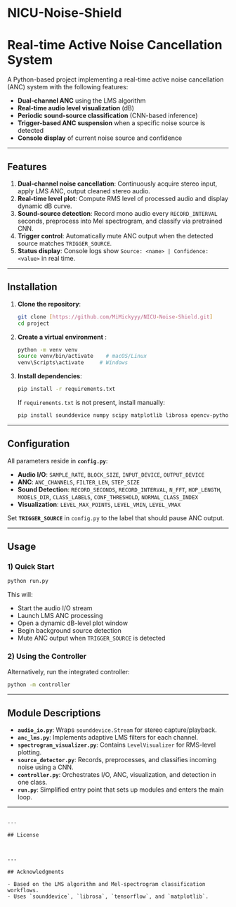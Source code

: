 # NICU-Noise-Shield
# Real-time Active Noise Cancellation System

A Python-based project implementing a real-time active noise cancellation (ANC) system with the following features:

- **Dual-channel ANC** using the LMS algorithm  
- **Real-time audio level visualization** (dB)  
- **Periodic sound-source classification** (CNN-based inference)  
- **Trigger-based ANC suspension** when a specific noise source is detected  
- **Console display** of current noise source and confidence

---

## Features

1. **Dual‑channel noise cancellation**: Continuously acquire stereo input, apply LMS ANC, output cleaned stereo audio.  
2. **Real‑time level plot**: Compute RMS level of processed audio and display dynamic dB curve.  
3. **Sound‑source detection**: Record mono audio every `RECORD_INTERVAL` seconds, preprocess into Mel spectrogram, and classify via pretrained CNN.  
4. **Trigger control**: Automatically mute ANC output when the detected source matches `TRIGGER_SOURCE`.  
5. **Status display**: Console logs show `Source: <name> | Confidence: <value>` in real time.


---

## Installation

1. **Clone the repository**:
   ```bash
   git clone [https://github.com/MiMickyyy/NICU-Noise-Shield.git]
   cd project
   ```

2. **Create a virtual environment** :
   ```bash
   python -m venv venv
   source venv/bin/activate    # macOS/Linux
   venv\Scripts\activate     # Windows
   ```

3. **Install dependencies**:
   ```bash
   pip install -r requirements.txt
   ```

   If `requirements.txt` is not present, install manually:
   ```bash
   pip install sounddevice numpy scipy matplotlib librosa opencv-python tensorflow
   ```

---

## Configuration

All parameters reside in **`config.py`**:

- **Audio I/O**: `SAMPLE_RATE`, `BLOCK_SIZE`, `INPUT_DEVICE`, `OUTPUT_DEVICE`  
- **ANC**: `ANC_CHANNELS`, `FILTER_LEN`, `STEP_SIZE`  
- **Sound Detection**: `RECORD_SECONDS`, `RECORD_INTERVAL`, `N_FFT`, `HOP_LENGTH`, `MODELS_DIR`, `CLASS_LABELS`, `CONF_THRESHOLD`, `NORMAL_CLASS_INDEX`  
- **Visualization**: `LEVEL_MAX_POINTS`, `LEVEL_VMIN`, `LEVEL_VMAX`  

Set **`TRIGGER_SOURCE`** in `config.py` to the label that should pause ANC output.

---

## Usage

### 1) Quick Start

```bash
python run.py
```  

This will:

- Start the audio I/O stream  
- Launch LMS ANC processing  
- Open a dynamic dB-level plot window  
- Begin background source detection  
- Mute ANC output when `TRIGGER_SOURCE` is detected

### 2) Using the Controller

Alternatively, run the integrated controller:

```bash
python -m controller
```  

---

## Module Descriptions

- **`audio_io.py`**: Wraps `sounddevice.Stream` for stereo capture/playback.  
- **`anc_lms.py`**: Implements adaptive LMS filters for each channel.  
- **`spectrogram_visualizer.py`**: Contains `LevelVisualizer` for RMS-level plotting.  
- **`source_detector.py`**: Records, preprocesses, and classifies incoming noise using a CNN.  
- **`controller.py`**: Orchestrates I/O, ANC, visualization, and detection in one class.  
- **`run.py`**: Simplified entry point that sets up modules and enters the main loop.  

---


```

---

## License



---

## Acknowledgments

- Based on the LMS algorithm and Mel-spectrogram classification workflows.
- Uses `sounddevice`, `librosa`, `tensorflow`, and `matplotlib`.

